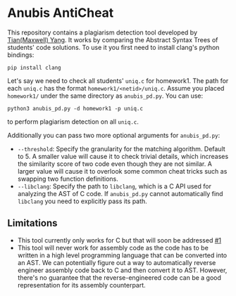 # Anubis AntiCheat

This repository contains a plagiarism detection tool developed by [Tian(Maxwell) Yang](https://github.com/AlpacaMax). It works by comparing the Abstract Syntax Trees of students' code solutions. To use it you first need to install clang's python bindings:

```
pip install clang
```

Let's say we need to check all students' `uniq.c` for homework1. The path for each `uniq.c` has the format `homework1/<netid>/uniq.c`. Assume you placed `homework1/` under the same directory as `anubis_pd.py`. You can use:
```
python3 anubis_pd.py -d homework1 -p uniq.c
```
to perform plagiarism detection on all `uniq.c`.

Additionally you can pass two more optional arguments for `anubis_pd.py`:
- `--threshold`: Specify the granularity for the matching algorithm. Default to 5. A smaller value will cause it to check trivial details, which increases the similarity score of two code even though they are not similar. A larger value will cause it to overlook some common cheat tricks such as swapping two function definitions.
- `--libclang`: Specify the path to `libclang`, which is a C API used for analyzing the AST of C code. If `anubis_pd.py` cannot automatically find `libclang` you need to explicitly pass its path.

## Limitations
- This tool currently only works for C but that will soon be addressed [#1](https://github.com/AnubisLMS/AntiCheat/issues/1)
- This tool will never work for assembly code as the code has to be written in a high level programming language that can be converted into an AST. We can potentially figure out a way to automatically reverse engineer assembly code back to C and then convert it to AST. However, there's no guarantee that the reverse-engineered code can be a good representation for its assembly counterpart.